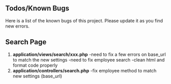 Todos/Known Bugs
-----
Here is a list of the known bugs of this project.
Please update it as you find new errors.

Search Page
-----------

 1. **application/views/search/xxx.php**
	 -need to fix a few errors on base_url to match the new settings
	 -need to fix employee search
	 -clean html and format code properly
 2. **application/controllers/search.php**
	 -fix employee method to match new settings (base_url)

